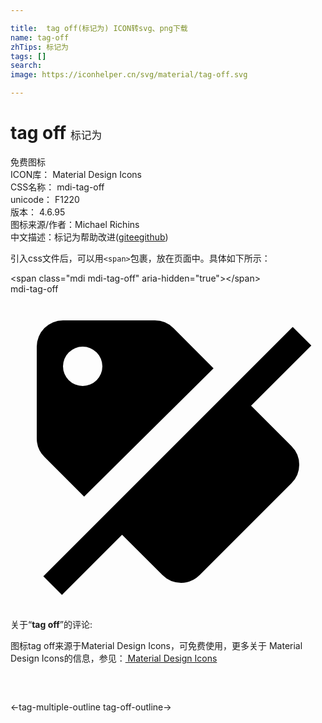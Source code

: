 ```yaml
---

title:  tag off(标记为) ICON转svg、png下载
name: tag-off
zhTips: 标记为
tags: []
search: 
image: https://iconhelper.cn/svg/material/tag-off.svg

---
```


# tag off  <small style="font-size: 60%;font-weight: 100">标记为</small>


<div class="detail-page">
<p>
<span><span class="badge-success badge">免费图标</span> </span>
<br/>
<span>
ICON库：
<span class="badge-secondary badge">Material Design Icons</span> 
</span>
<br/>
<span>
CSS名称：
<span class="badge-secondary badge">mdi-tag-off</span> 
</span>
<br/>
<span>
unicode：
<span class="badge-secondary badge">F1220</span> 
<copy-btn content='F1220' btn-title=""></copy-btn>
<copy-btn :content='String.fromCodePoint(parseInt("F1220", 16))' btn-title="复制U"></copy-btn>
</span>
<br/>
<span>
版本：
<span class="badge-secondary badge">4.6.95</span> 
</span>
<br/>
<span>图标来源/作者：<span class="badge-light badge">Michael Richins</span></span> 
<br/>
<span class="zh-detail">中文描述：<span class="badge-primary badge">标记为</span><span class="help-link"><span>帮助改进</span>(<a href="https://gitee.com/liuwave/icon-helper/edit/master/json/material/tag-off.json" target="_blank" rel="noopener noreferrer">gitee</a><a href="https://github.com/liuwave/icon-helper/edit/master/json/material/tag-off.json" target="_blank" rel="noopener noreferrer">github</a></span>)</span><br/>
</p>
</div>
<div class="alert alert-dark">
  <i class="mdi mdi-tag-off mdi-48px"></i>
  <i class="mdi mdi-tag-off mdi-36px"></i>
  <i class="mdi mdi-tag-off mdi-24px"></i>
  <i class="mdi mdi-tag-off mdi-18px"></i>
</div>
<div>
  <p>引入css文件后，可以用<code>&lt;span&gt;</code>包裹，放在页面中。具体如下所示：    
  </p>
  <div class="alert alert-primary" style="font-size: 14px">
    &lt;span class="mdi mdi-tag-off" aria-hidden="true"&gt;&lt;/span&gt;
    <copy-btn content='<span class="mdi mdi-tag-off" aria-hidden="true"></span>'></copy-btn>
  </div>
  <div class="alert alert-secondary">
    <i class="mdi mdi-tag-off"
    style="font-size: 24px"
    aria-hidden="true"></i> mdi-tag-off
    <copy-btn content="mdi-tag-off" btn-title="复制图标名称"></copy-btn>
  </div>
</div>
<div id="svg" class="svg-wrap">
<svg xmlns="http://www.w3.org/2000/svg" viewBox="0 0 24 24"><path d="M18.33 8.5L22.92 3.92L21.5 2.5L2.5 21.5L3.92 22.92L8.5 18.33L11.58 21.41A2 2 0 0 0 13 22A2 2 0 0 0 14.41 21.41L21.41 14.41A2 2 0 0 0 22 13A2 2 0 0 0 21.41 11.58M5.61 15.43L15.47 5.65L12.41 2.58A2 2 0 0 0 11 2H4A2 2 0 0 0 2 4V11A2 2 0 0 0 2.59 12.41M5.5 4A1.5 1.5 0 1 1 4 5.5A1.5 1.5 0 0 1 5.5 4Z" /></svg>
</div>
<detail full-name='mdi-tag-off'></detail>
<div class="icon-detail__container">
<p>关于“<b>tag off</b>”的评论:</p>
</div>
<Vssue title="关于“tag off”的评论" />    
<div><p>图标tag off来源于Material Design Icons，可免费使用，更多关于 Material Design Icons的信息，参见：<a target="_blank" href="https://iconhelper.cn/material.html"> Material Design Icons</a>
</p></div>

<div style="padding:2rem 0 " class="page-nav"><p class="inner"><span class="prev">←<router-link to="/icon/tag-multiple-outline.html">tag-multiple-outline</router-link></span> <span class="next"><router-link to="/icon/tag-off-outline.html">tag-off-outline</router-link>→</span></p></div>

